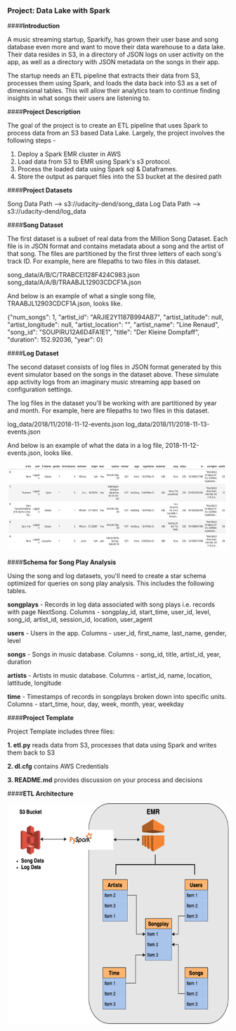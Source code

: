 ### <b>Project: Data Lake with Spark</b>

####<b>Introduction</b>

A music streaming startup, Sparkify, has grown their user base and song database even more and want to move their data warehouse to a data lake. Their data resides in S3, in a directory of JSON logs on user activity on the app, as well as a directory with JSON metadata on the songs in their app.

The startup needs an ETL pipeline that extracts their data from S3, processes them using Spark, and loads the data back into S3 as a set of dimensional tables. This will allow their analytics team to continue finding insights in what songs their users are listening to.

####<b>Project Description</b>

The goal of the project is to create an ETL pipeline that uses Spark to process data from an S3 based Data Lake. Largely, the project involves the following steps - 
1. Deploy a Spark EMR cluster in AWS
2. Load data from S3 to EMR using Spark's s3 protocol.
3. Process the loaded data using Spark sql & Dataframes.
4. Store the output as parquet files into the S3 bucket at the desired path

####<b>Project Datasets</b>

Song Data Path --> s3://udacity-dend/song_data 
Log Data Path --> s3://udacity-dend/log_data 

####<b>Song Dataset</b>

The first dataset is a subset of real data from the Million Song Dataset. Each file is in JSON format and contains metadata about a song and the artist of that song. The files are partitioned by the first three letters of each song's track ID. For example, here are filepaths to two files in this dataset.

song_data/A/B/C/TRABCEI128F424C983.json
song_data/A/A/B/TRAABJL12903CDCF1A.json

And below is an example of what a single song file, TRAABJL12903CDCF1A.json, looks like.

{"num_songs": 1, "artist_id": "ARJIE2Y1187B994AB7", "artist_latitude": null, "artist_longitude": null, "artist_location": "", "artist_name": "Line Renaud", "song_id": "SOUPIRU12A6D4FA1E1", "title": "Der Kleine Dompfaff", "duration": 152.92036, "year": 0}

####<b>Log Dataset</b>

The second dataset consists of log files in JSON format generated by this event simulator based on the songs in the dataset above. These simulate app activity logs from an imaginary music streaming app based on configuration settings.

The log files in the dataset you'll be working with are partitioned by year and month. For example, here are filepaths to two files in this dataset.

log_data/2018/11/2018-11-12-events.json
log_data/2018/11/2018-11-13-events.json

And below is an example of what the data in a log file, 2018-11-12-events.json, looks like.

<img src="log-data.png" width="800" height="200" ></b>


####<b>Schema for Song Play Analysis</b>

Using the song and log datasets, you'll need to create a star schema optimized for queries on song play analysis. This includes the following tables.

<b>songplays</b> - Records in log data associated with song plays i.e. records with page NextSong. 
Columns - songplay_id, start_time, user_id, level, song_id, artist_id, session_id, location, user_agent

<b>users</b> - Users in the app.
Columns - user_id, first_name, last_name, gender, level

<b>songs</b> - Songs in music database. Columns - song_id, title, artist_id, year, duration

<b>artists</b> - Artists in music database. Columns - artist_id, name, location, lattitude, longitude

<b>time</b> - Timestamps of records in songplays broken down into specific units. Columns - start_time, hour, day, week, month, year, weekday

####<b>Project Template</b>

Project Template includes three files:

<b>1. etl.py</b> reads data from S3, processes that data using Spark and writes them back to S3

<b>2. dl.cfg</b> contains AWS Credentials

<b>3. README.md</b> provides discussion on your process and decisions

####<b>ETL Architecture</b>

<img src="spark_project.png" width="600" height="500" ></b>
